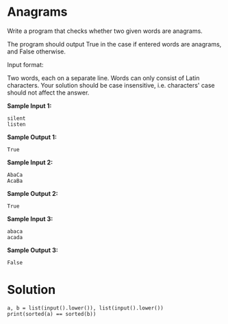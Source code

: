 # Anagrams
Write a program that checks whether two given words are anagrams.

The program should output True in the case if entered words are anagrams, and False otherwise.

Input format:

Two words, each on a separate line. Words can only consist of Latin characters. Your solution should be case insensitive, i.e. characters' case should not affect the answer.

**Sample Input 1:**
```
silent
listen
```
**Sample Output 1:**
```
True
```
**Sample Input 2:**
```
AbaCa
AcaBa
```
**Sample Output 2:**
```
True
```
**Sample Input 3:**
```
abaca
acada
```
**Sample Output 3:**
```
False
```
# Solution
```
a, b = list(input().lower()), list(input().lower())
print(sorted(a) == sorted(b))
```